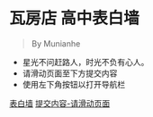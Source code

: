 
# 瓦房店 高中表白墙

> By Munianhe

- 星光不问赶路人，时光不负有心人。
- 请滑动页面至下方提交内容
- 使用左下角按钮以打开导航栏

[表白墙](http://bbq.ljjie.cn)
[提交内容-请滑动页面]()
